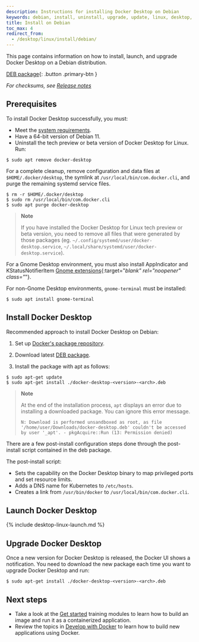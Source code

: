 ```yaml
---
description: Instructions for installing Docker Desktop on Debian
keywords: debian, install, uninstall, upgrade, update, linux, desktop, docker desktop, docker desktop for linux, dd4l
title: Install on Debian
toc_max: 4
redirect_from:
  - /desktop/linux/install/debian/
---
```


This page contains information on how to install, launch, and upgrade Docker Desktop on a Debian distribution.

[DEB package](https://desktop.docker.com/linux/main/amd64/docker-desktop-4.20.0-amd64.deb?utm_source=docker&utm_medium=webreferral&utm_campaign=docs-driven-download-linux-amd64){: .button .primary-btn }

_For checksums, see [Release notes](../release-notes.md)_

## Prerequisites

To install Docker Desktop successfully, you must:

- Meet the [system requirements](linux-install.md#system-requirements).
- Have a 64-bit version of Debian 11.
- Uninstall the tech preview or beta version of Docker Desktop for Linux. Run:

```console
$ sudo apt remove docker-desktop
```

For a complete cleanup, remove configuration and data files at `$HOME/.docker/desktop`, the symlink at `/usr/local/bin/com.docker.cli`, and purge
the remaining systemd service files.

```console
$ rm -r $HOME/.docker/desktop
$ sudo rm /usr/local/bin/com.docker.cli
$ sudo apt purge docker-desktop
```

> **Note**
>
> If you have installed the Docker Desktop for Linux tech preview or beta version, you need to remove all files that were generated by those packages (eg. `~/.config/systemd/user/docker-desktop.service`, `~/.local/share/systemd/user/docker-desktop.service`).

For a Gnome Desktop environment, you must also install AppIndicator and KStatusNotifierItem [Gnome extensions](https://extensions.gnome.org/extension/615/appindicator-support/){:target="_blank" rel="noopener" class="_"}.

For non-Gnome Desktop environments, `gnome-terminal` must be installed:

```console
$ sudo apt install gnome-terminal
```

## Install Docker Desktop

Recommended approach to install Docker Desktop on Debian:

1. Set up [Docker's package repository](../../engine/install/debian.md#set-up-the-repository).

2. Download latest [DEB package](https://desktop.docker.com/linux/main/amd64/docker-desktop-4.20.0-amd64.deb?utm_source=docker&utm_medium=webreferral&utm_campaign=docs-driven-download-linux-amd64).

3. Install the package with apt as follows:

```console
$ sudo apt-get update
$ sudo apt-get install ./docker-desktop-<version>-<arch>.deb
```

> **Note**
>
> At the end of the installation process, `apt` displays an error due to installing a downloaded package. You
> can ignore this error message.
>
> ```
> N: Download is performed unsandboxed as root, as file '/home/user/Downloads/docker-desktop.deb' couldn't be accessed by user '_apt'. - pkgAcquire::Run (13: Permission denied)
> ```

There are a few post-install configuration steps done through the post-install script contained in the deb package.

The post-install script:

- Sets the capability on the Docker Desktop binary to map privileged ports and set resource limits.
- Adds a DNS name for Kubernetes to `/etc/hosts`.
- Creates a link from `/usr/bin/docker` to `/usr/local/bin/com.docker.cli`.

## Launch Docker Desktop

{% include desktop-linux-launch.md %}

## Upgrade Docker Desktop

Once a new version for Docker Desktop is released, the Docker UI shows a notification.
You need to download the new package each time you want to upgrade Docker Desktop and run:

```console
$ sudo apt-get install ./docker-desktop-<version>-<arch>.deb
```

## Next steps

- Take a look at the [Get started](../../get-started/index.md) training modules to learn how to build an image and run it as a containerized application.
- Review the topics in [Develop with Docker](../../develop/index.md) to learn how to build new applications using Docker.
